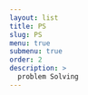 ```yaml
---
layout: list
title: PS
slug: PS
menu: true
submenu: true
order: 2
description: >
  problem Solving
---
```

